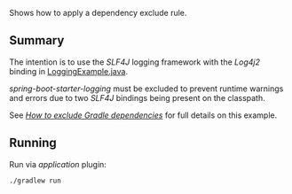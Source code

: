 Shows how to apply a dependency exclude rule.

## Summary

The intention  is to use the *SLF4J* logging framework with the *Log4j2* binding in [LoggingExample.java](src/main/java/com/tomgregory/LoggingExample.java).

*spring-boot-starter-logging* must be excluded to prevent runtime warnings and errors due to two *SLF4J* bindings being present on the classpath. 

See *[How to exclude Gradle dependencies](https://tomgregory.com/how-to-exclude-gradle-dependencies/)* for full details on this example.

## Running

Run via *application* plugin:

`./gradlew run`